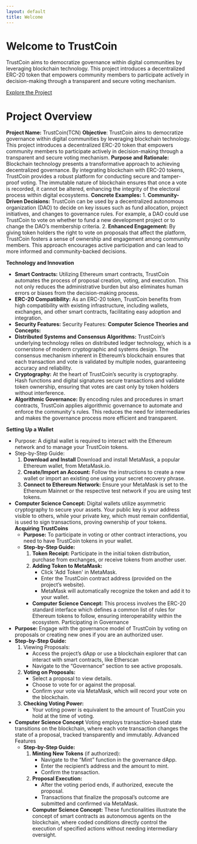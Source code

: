 ```yaml
---
layout: default
title: Welcome
---
```


# Welcome to TrustCoin

TrustCoin aims to democratize governance within digital communities by leveraging blockchain technology. This project introduces a decentralized ERC-20 token that empowers community members to participate actively in decision-making through a transparent and secure voting mechanism.

[Explore the Project](https://github.com/TrustCoin491/trustcoin491.github.io)

# Project Overview
**Project Name:** TrustCoin(TCN)
**Objective**: TrustCoin aims to democratize governance within digital communities by leveraging blockchain technology. This project introduces a decentralized ERC-20 token that empowers community members to participate actively in decision-making through a transparent and secure voting mechanism.
**Purpose and Rationale:**
Blockchain technology presents a transformative approach to achieving decentralized governance. By integrating blockchain with ERC-20 tokens, TrustCoin provides a robust platform for conducting secure and tamper-proof voting. The immutable nature of blockchain ensures that once a vote is recorded, it cannot be altered, enhancing the integrity of the electoral process within digital ecosystems.
**Concrete Examples:**
    1. **Community-Driven Decisions:** TrustCoin can be used by a decentralized autonomous organization (DAO) to decide on key issues such as fund allocation, project initiatives, and changes to governance rules. For example, a DAO could use TrustCoin to vote on whether to fund a new development project or to change the DAO’s membership criteria.
    2. **Enhanced Engagement:** By giving token holders the right to vote on proposals that affect the platform, TrustCoin fosters a sense of ownership and engagement among community members. This approach encourages active participation and can lead to more informed and community-backed decisions.

**Technology and Innovation**
- **Smart Contracts:** Utilizing Ethereum smart contracts, TrustCoin automates the process of proposal creation, voting, and execution. This not only reduces the administrative burden but also eliminates human errors or biases from the decision-making process.
- **ERC-20 Compatibility:** As an ERC-20 token, TrustCoin benefits from high compatibility with existing infrastructure, including wallets, exchanges, and other smart contracts, facilitating easy adoption and integration.
-  **Security Features:** Security Features:
**Computer Science Theories and Concepts:**
- **Distributed Systems and Consensus Algorithms:** TrustCoin’s underlying technology relies on distributed ledger technology, which is a cornerstone of modern cryptographic and systems design. The consensus mechanism inherent in Ethereum’s blockchain ensures that each transaction and vote is validated by multiple nodes, guaranteeing accuracy and reliability.
- **Cryptography:** At the heart of TrustCoin’s security is cryptography. Hash functions and digital signatures secure transactions and validate token ownership, ensuring that votes are cast only by token holders without interference.
- **Algorithmic Governance:**  By encoding rules and procedures in smart contracts, TrustCoin applies algorithmic governance to automate and enforce the community's rules. This reduces the need for intermediaries and makes the governance process more efficient and transparent.
    

**Setting Up a Wallet** 
- Purpose: A digital wallet is required to interact with the Ethereum network and to manage your TrustCoin tokens.
- Step-by-Step Guide:
  1. **Download and Install** Download and install MetaMask, a popular Ethereum wallet, from MetaMask.io.
  2. **Create/Import an Account:** Follow the instructions to create a new wallet or import an existing one using your secret recovery phrase.
  3. **Connect to Ethereum Network:** Ensure your MetaMask is set to the Ethereum Mainnet or the respective test network if you are using test tokens.
- **Computer Science Concept:** Digital wallets utilize asymmetric cryptography to secure your assets. Your public key is your address visible to others, while your private key, which must remain confidential, is used to sign transactions, proving ownership of your tokens.
  **Acquiring TrustCoins**
  - **Purpose:** To participate in voting or other contract interactions, you need to have TrustCoin tokens in your wallet.
  - **Step-by-Step Guide:**
      1. **Token Receipt:** Participate in the initial token distribution, purchase from exchanges, or receive tokens from another user.
      1. **Adding Token to MetaMask:**
           - Click 'Add Token' in MetaMask.
           - Enter the TrustCoin contract address (provided on the project’s website).
           - MetaMask will automatically recognize the token and add it to your wallet.
      - **Computer Science Concept:** This process involves the ERC-20 standard interface which defines a common list of rules for Ethereum tokens to follow, ensuring interoperability within the ecosystem.
Participating in Governance
- **Purpose:** Engage with the governance model of TrustCoin by voting on proposals or creating new ones if you are an authorized user.
- **Step-by-Step Guide:**
  1. Viewing Proposals:
     -  Access the project’s dApp or use a blockchain explorer that can interact with smart contracts, like Etherscan
     -  Navigate to the “Governance” section to see active proposals.
  2. **Voting on Proposals:**
     - Select a proposal to view details.
     - Choose to vote for or against the proposal.
     - Confirm your vote via MetaMask, which will record your vote on the blockchain.
  3. **Checking Voting Power:**
     - Your voting power is equivalent to the amount of TrustCoin you hold at the time of voting.
- **Computer Science Concept** Voting employs transaction-based state transitions on the blockchain, where each vote transaction changes the state of a proposal, tracked transparently and immutably.
  Advanced Features
  - **Step-by-Step Guide:**
    1. **Minting New Tokens** (if authorized):
       - Navigate to the “Mint” function in the governance dApp.
       - Enter the recipient’s address and the amount to mint.
       - Confirm the transaction.
    2. **Proposal Execution:**
       - After the voting period ends, if authorized, execute the proposal.
       - Transactions that finalize the proposal’s outcome are submitted and confirmed via MetaMask.
    - **Computer Science Concept:** These functionalities illustrate the concept of smart contracts as autonomous agents on the blockchain, where coded conditions directly control the execution of specified actions without needing intermediary oversight.
